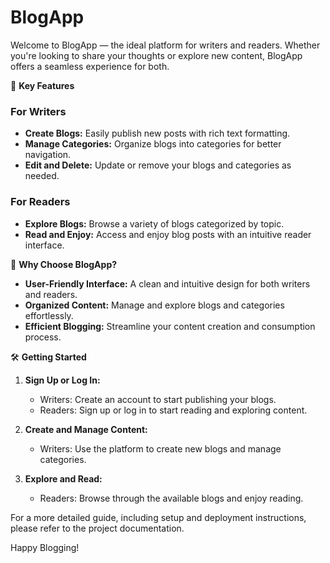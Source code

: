 # BlogApp

Welcome to BlogApp — the ideal platform for writers and readers. Whether you're looking to share your thoughts or explore new content, BlogApp offers a seamless experience for both.

🚀 **Key Features**

### For Writers
- **Create Blogs:** Easily publish new posts with rich text formatting.
- **Manage Categories:** Organize blogs into categories for better navigation.
- **Edit and Delete:** Update or remove your blogs and categories as needed.

### For Readers
- **Explore Blogs:** Browse a variety of blogs categorized by topic.
- **Read and Enjoy:** Access and enjoy blog posts with an intuitive reader interface.

🌟 **Why Choose BlogApp?**
- **User-Friendly Interface:** A clean and intuitive design for both writers and readers.
- **Organized Content:** Manage and explore blogs and categories effortlessly.
- **Efficient Blogging:** Streamline your content creation and consumption process.

🛠️ **Getting Started**

1. **Sign Up or Log In:**
   - Writers: Create an account to start publishing your blogs.
   - Readers: Sign up or log in to start reading and exploring content.

2. **Create and Manage Content:**
   - Writers: Use the platform to create new blogs and manage categories.

3. **Explore and Read:**
   - Readers: Browse through the available blogs and enjoy reading.

For a more detailed guide, including setup and deployment instructions, please refer to the project documentation.

Happy Blogging!
